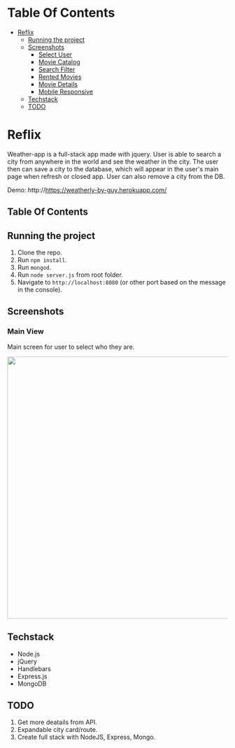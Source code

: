 # Table Of Contents

- [Reflix](#reflix)
  - [Running the project](#running-the-project)
  - [Screenshots](#screenshots)
    - [Select User](#select-user)
    - [Movie Catalog](#movie-catalog)
    - [Search Filter](#search-filter)
    - [Rented Movies](#rented-movies)
    - [Movie Details](#movie-details)
    - [Mobile Responsive](#mobile-responsive)
  - [Techstack](#tech-stack)
  - [TODO](#todo)

# Reflix

Weather-app is a full-stack app made with jquery. User is able to search a city from anywhere in the world and see the weather in the city. The user then can save a city to the database, which will appear in the user's main page when refresh or closed app. User can also remove a city from the DB.

Demo: http://https://weatherly-by-guy.herokuapp.com/

## Table Of Contents


## Running the project

1. Clone the repo.
2. Run `npm install`.
3. Run `mongod`.
4. Run `node server.js` from root folder.
4. Navigate to `http://localhost:8080` (or other port based on the message in the console).

## Screenshots

### Main View

Main screen for user to select who they are.

<p align="center"><img src="assets/reflix-home.PNG" width="600" /></p>

## Techstack
- Node.js
- jQuery
- Handlebars
- Express.js
- MongoDB

## TODO

1. Get more deatails from API.
2. Expandable city card/route.
3. Create full stack with NodeJS, Express, Mongo.




